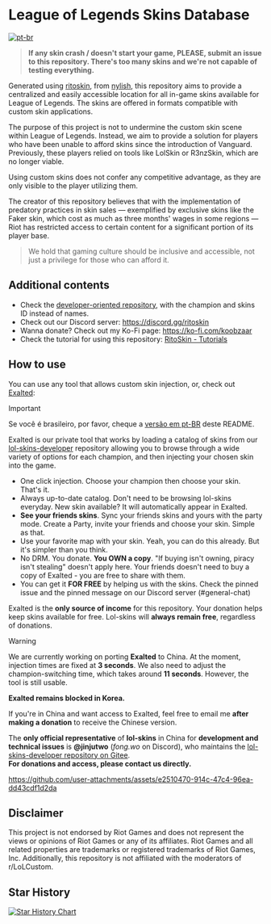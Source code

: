 # League of Legends Skins Database

[![pt-br](https://img.shields.io/badge/lang-pt--br-green.svg)](https://github.com/koobzaar/lol-skins/blob/master/README.pt-br.md)

> **If any skin crash / doesn't start your game, PLEASE, submit an issue to this repository. There's too many skins and we're not capable of testing everything.**

Generated using [ritoskin](https://github.com/nylish/ritoskin), from [nylish](https://github.com/nylish), this repository aims to provide a centralized and easily accessible location for all in-game skins available for League of Legends. The skins are offered in formats compatible with custom skin applications.

The purpose of this project is not to undermine the custom skin scene within League of Legends. Instead, we aim to provide a solution for players who have been unable to afford skins since the introduction of Vanguard. Previously, these players relied on tools like LolSkin or R3nzSkin, which are no longer viable.

Using custom skins does not confer any competitive advantage, as they are only visible to the player utilizing them.

The creator of this repository believes that with the implementation of predatory practices in skin sales — exemplified by exclusive skins like the Faker skin, which cost as much as three months' wages in some regions — Riot has restricted access to certain content for a significant portion of its player base.

> We hold that gaming culture should be inclusive and accessible, not just a privilege for those who can afford it.

## Additional contents

- Check the [developer-oriented repository](https://github.com/koobzaar/lol-skins-developer), with the champion and skins ID instead of names.
- Check out our Discord server: https://discord.gg/ritoskin
- Wanna donate? Check out my Ko-Fi page: https://ko-fi.com/koobzaar
- Check the tutorial for using this repository: [RitoSkin - Tutorials](https://www.youtube.com/playlist?list=PLmfRqBUHwQjJKuxoVOiocEoJPi8SnJSRG)

## How to use

You can use any tool that allows custom skin injection, or, check out [Exalted](https://ko-fi.com/koobzaar):


> [!IMPORTANT]
> Se você é brasileiro, por favor, cheque a [versão em pt-BR](https://github.com/koobzaar/lol-skins/blob/master/README.pt-br.md) deste README.


Exalted is our private tool that works by loading a catalog of skins from our [lol-skins-developer](https://github.com/koobzaar/lol-skins-developer) repository allowing you to browse through a wide variety of options for each champion, and then injecting your chosen skin into the game.

- One click injection. Choose your champion then choose your skin. That's it.
- Always up-to-date catalog. Don't need to be browsing lol-skins everyday. New skin available? It will automatically appear in Exalted.
- **See your friends skins**. Sync your friends skins and yours with the party mode. Create a Party, invite your friends and choose your skin. Simple as that.
- Use your favorite map with your skin. Yeah, you can do this already. But it's simpler than you think.
- No DRM. You donate. **You OWN a copy**. "If buying isn't owning, piracy isn't stealing" doesn't apply here. Your friends doesn't need to buy a copy of Exalted - you are free to share with them.
- You can get it **FOR FREE** by helping us with the skins. Check the pinned issue and the pinned message on our Discord server (#general-chat)

Exalted is the **only source of income** for this repository. Your donation helps keep skins available for free. Lol-skins will **always remain free**, regardless of donations.

> [!WARNING]  
> We are currently working on porting **Exalted** to China. At the moment, injection times are fixed at **3 seconds**. We also need to adjust the champion-switching time, which takes around **11 seconds**. However, the tool is still usable.  
>  
> **Exalted remains blocked in Korea.**  
>  
> If you're in China and want access to Exalted, feel free to email me **after making a donation** to receive the Chinese version.  
>  
> The **only official representative** of **lol-skins** in China for **development and technical issues** is **@jinjutwo** (*fong.wo* on Discord), who maintains the [lol-skins-developer repository on Gitee](https://gitee.com/jinjutwo/lol-skins-developer).  
> **For donations and access, please contact us directly.**  

https://github.com/user-attachments/assets/e2510470-914c-47c4-96ea-dd43cdf1d2da





## Disclaimer

This project is not endorsed by Riot Games and does not represent the views or opinions of Riot Games or any of its affiliates. Riot Games and all related properties are trademarks or registered trademarks of Riot Games, Inc. Additionally, this repository is not affiliated with the moderators of r/LoLCustom.

## Star History

<a href="https://star-history.com/#koobzaar/lol-skins&Date">
 <picture>
   <source media="(prefers-color-scheme: dark)" srcset="https://api.star-history.com/svg?repos=koobzaar/lol-skins&type=Date&theme=dark" />
   <source media="(prefers-color-scheme: light)" srcset="https://api.star-history.com/svg?repos=koobzaar/lol-skins&type=Date" />
   <img alt="Star History Chart" src="https://api.star-history.com/svg?repos=koobzaar/lol-skins&type=Date" />
 </picture>
</a>
